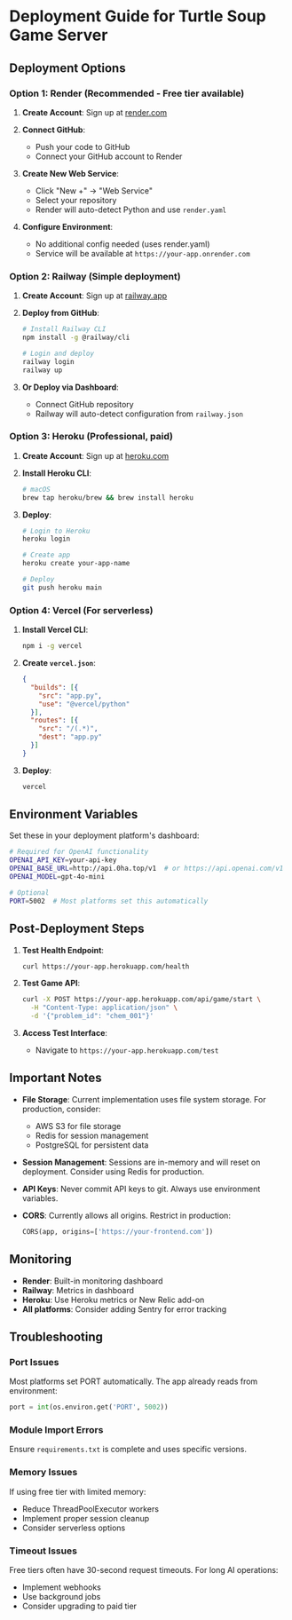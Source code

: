 # Deployment Guide for Turtle Soup Game Server

## Deployment Options

### Option 1: Render (Recommended - Free tier available)

1. **Create Account**: Sign up at [render.com](https://render.com)

2. **Connect GitHub**:
   - Push your code to GitHub
   - Connect your GitHub account to Render

3. **Create New Web Service**:
   - Click "New +" → "Web Service"
   - Select your repository
   - Render will auto-detect Python and use `render.yaml`

4. **Configure Environment**:
   - No additional config needed (uses render.yaml)
   - Service will be available at `https://your-app.onrender.com`

### Option 2: Railway (Simple deployment)

1. **Create Account**: Sign up at [railway.app](https://railway.app)

2. **Deploy from GitHub**:
   ```bash
   # Install Railway CLI
   npm install -g @railway/cli

   # Login and deploy
   railway login
   railway up
   ```

3. **Or Deploy via Dashboard**:
   - Connect GitHub repository
   - Railway will auto-detect configuration from `railway.json`

### Option 3: Heroku (Professional, paid)

1. **Create Account**: Sign up at [heroku.com](https://heroku.com)

2. **Install Heroku CLI**:
   ```bash
   # macOS
   brew tap heroku/brew && brew install heroku
   ```

3. **Deploy**:
   ```bash
   # Login to Heroku
   heroku login

   # Create app
   heroku create your-app-name

   # Deploy
   git push heroku main
   ```

### Option 4: Vercel (For serverless)

1. **Install Vercel CLI**:
   ```bash
   npm i -g vercel
   ```

2. **Create `vercel.json`**:
   ```json
   {
     "builds": [{
       "src": "app.py",
       "use": "@vercel/python"
     }],
     "routes": [{
       "src": "/(.*)",
       "dest": "app.py"
     }]
   }
   ```

3. **Deploy**:
   ```bash
   vercel
   ```

## Environment Variables

Set these in your deployment platform's dashboard:

```bash
# Required for OpenAI functionality
OPENAI_API_KEY=your-api-key
OPENAI_BASE_URL=http://api.0ha.top/v1  # or https://api.openai.com/v1
OPENAI_MODEL=gpt-4o-mini

# Optional
PORT=5002  # Most platforms set this automatically
```

## Post-Deployment Steps

1. **Test Health Endpoint**:
   ```bash
   curl https://your-app.herokuapp.com/health
   ```

2. **Test Game API**:
   ```bash
   curl -X POST https://your-app.herokuapp.com/api/game/start \
     -H "Content-Type: application/json" \
     -d '{"problem_id": "chem_001"}'
   ```

3. **Access Test Interface**:
   - Navigate to `https://your-app.herokuapp.com/test`

## Important Notes

- **File Storage**: Current implementation uses file system storage. For production, consider:
  - AWS S3 for file storage
  - Redis for session management
  - PostgreSQL for persistent data

- **Session Management**: Sessions are in-memory and will reset on deployment. Consider using Redis for production.

- **API Keys**: Never commit API keys to git. Always use environment variables.

- **CORS**: Currently allows all origins. Restrict in production:
  ```python
  CORS(app, origins=['https://your-frontend.com'])
  ```

## Monitoring

- **Render**: Built-in monitoring dashboard
- **Railway**: Metrics in dashboard
- **Heroku**: Use Heroku metrics or New Relic add-on
- **All platforms**: Consider adding Sentry for error tracking

## Troubleshooting

### Port Issues
Most platforms set PORT automatically. The app already reads from environment:
```python
port = int(os.environ.get('PORT', 5002))
```

### Module Import Errors
Ensure `requirements.txt` is complete and uses specific versions.

### Memory Issues
If using free tier with limited memory:
- Reduce ThreadPoolExecutor workers
- Implement proper session cleanup
- Consider serverless options

### Timeout Issues
Free tiers often have 30-second request timeouts. For long AI operations:
- Implement webhooks
- Use background jobs
- Consider upgrading to paid tier